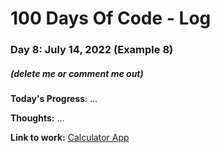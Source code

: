 # 100 Days Of Code - Log

### Day 8: July 14, 2022 (Example 8)
##### (delete me or comment me out)

**Today's Progress**: ...

**Thoughts:** ...

**Link to work:** [Calculator App](https://github.com/username/reponame)
